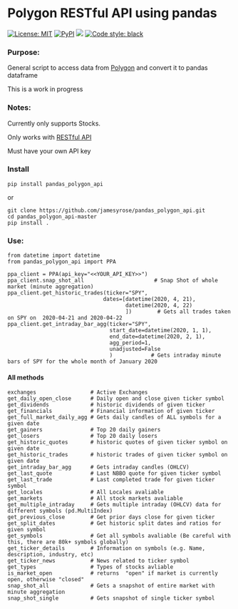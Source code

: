 # Polygon RESTful API using pandas
[![License: MIT](https://img.shields.io/badge/license-MIT-green)](https://spdx.org/licenses/MIT.html)
[![PyPI](https://img.shields.io/pypi/v/pandas_polygon_api.svg?style=flat-square)](https://pypi.python.org/pypi/polygon_pandas_api)
[![](https://img.shields.io/badge/python-3.4+-blue.svg)](https://www.python.org/download/releases/3.4.0/)
[![Code style: black](https://img.shields.io/badge/code%20style-black-000000.svg)](https://github.com/ambv/black)
### Purpose:
General script to access data from [Polygon](http://polygon.io/) and convert it to pandas dataframe

This is a work in progress
### Notes: 
Currently only supports Stocks.

Only works with [RESTful API](https://polygon.io/docs/#getting-started)

Must have your own API key 

### Install 
```
pip install pandas_polygon_api
```
or
```
git clone https://github.com/jamesyrose/pandas_polygon_api.git
cd pandas_polygon_api-master 
pip install .
```

### Use: 
```
from datetime import datetime
from pandas_polygon_api import PPA

ppa_client = PPA(api_key="<<YOUR_API_KEY>>")
ppa_client.snap_shot_all                      # Snap Shot of whole market (minute aggregation)
ppa_client.get_historic_trades(ticker="SPY", 
                              dates=[datetime(2020, 4, 21), 
                                     datetime(2020, 4, 22)
                                     ])        # Gets all trades taken on SPY on  2020-04-21 and 2020-04-22
ppa_client.get_intraday_bar_agg(ticker="SPY",
                                start_date=datetime(2020, 1, 1),
                                end_date=datetime(2020, 2, 1), 
                                agg_period=1, 
                                unadjusted=False
                                )            # Gets intraday minute bars of SPY for the whole month of January 2020

```

#### All methods
```
exchanges                 # Active Exchanges
get_daily_open_close      # Daily open and close given ticker symbol
get_dividends             # historic dividends of given ticker
get_financials            # Financial information of given ticker
get_full_market_daily_agg # Gets daily candles of ALL symbols for a given date
get_gainers               # Top 20 daily gainers
get_losers                # Top 20 daily losers
get_historic_quotes       # historic quotes of given ticker symbol on given date
get_historic_trades       # historic trades of given ticker symbol on given date
get_intraday_bar_agg      # Gets intraday candles (OHLCV) 
get_last_quote            # Last NBBO quote for given ticker symbol
get_last_trade            # Last completed trade for given ticker symbol
get_locales               # All Locales avaliable
get_markets               # All stock markets avaliable
get_multiple_intraday     # Gets multiple intraday (OHLCV) data for different symbols (pd.MultiIndex)
get_previous_close        # Get prior days close for given ticker
get_split_dates           # Get historic split dates and ratios for given symbol
get_symbols               # Get all symbols avaliable (Be careful with this, there are 80k+ symbols globally)
get_ticker_details        # Information on symbols (e.g. Name, description, industry, etc)
get_ticker_news           # News related to ticker symbol
get_types                 # Types of stocks avliable
is_market_open            # returns  "open" if market is currently open, otherwise "closed"
snap_shot_all             # Gets a snapshot of entire market with minute aggregation
snap_shot_single          # Gets snapshot of single ticker symbol
``` 

 